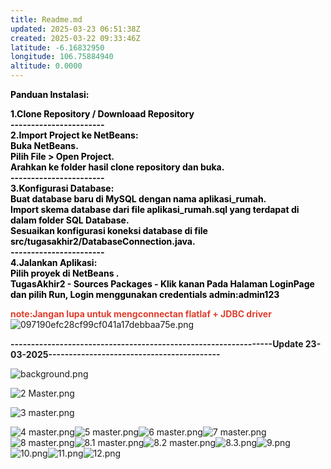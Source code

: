```yaml
---
title: Readme.md
updated: 2025-03-23 06:51:38Z
created: 2025-03-22 09:33:46Z
latitude: -6.16832950
longitude: 106.75884940
altitude: 0.0000
---
```


<span style="color: #000000;">**<span>Panduan Instalasi:</span>**</span>

<span style="color: #000000;">**<span>1.Clone Repository / Downloaad Repository  
\-----------------------  
</span>**</span><span style="color: #000000;">**<span>2.Import Project ke NetBeans:  
</span>**</span><span style="color: #000000;">**<span>Buka NetBeans.  
</span>**</span><span style="color: #000000;">**<span>Pilih File > Open Project.  
</span>**</span><span style="color: #000000;">**<span>Arahkan ke folder hasil clone repository dan buka.  
</span>**</span><span style="color: #000000;">**<span>\-----------------------  
3.Konfigurasi Database:  
</span>**</span><span style="color: #000000;">**<span>Buat database baru di MySQL dengan nama aplikasi_rumah.  
</span>**</span><span style="color: #000000;">**<span>Import skema database dari file aplikasi_rumah.sql yang terdapat di dalam folder SQL Database.  
</span>**</span><span style="color: #000000;">**<span>Sesuaikan konfigurasi koneksi database di file src/tugasakhir2/DatabaseConnection.java.  
</span>**</span><span style="color: #000000;">**<span>\-----------------------  
4.Jalankan Aplikasi:  
</span>**</span><span style="color: #000000;">**<span>Pilih proyek di NetBeans .  
</span>**</span><span style="color: #000000;">**<span>TugasAkhir2 - Sources Packages - Klik kanan Pada Halaman LoginPage dan pilih Run, Login menggunakan credentials admin:admin123</span>**</span>

<span style="color: #e03e2d;">**note:Jangan lupa untuk mengconnectan flatlaf + JDBC driver**</span>![097190efc28cf99cf041a17debbaa75e.png](_resources/097190efc28cf99cf041a17debbaa75e-2.png)

**\----------------------------------------------------------------Update 23-03-2025------------------------------------------**

![background.png](_resources/background.png)

![2 Master.png](_resources/2%20Master.png)

![3 master.png](_resources/3%20master.png)

![4 master.png](_resources/4%20master.png)![5 master.png](_resources/5%20master.png)![6 master.png](_resources/6%20master.png)![7 master.png](_resources/7%20master.png)![8 master.png](_resources/8%20master.png)![8.1 master.png](_resources/8.1%20master.png)![8.2 master.png](_resources/8.2%20master.png)![8.3.png](_resources/8.3.png)![9.png](_resources/9.png)![10.png](_resources/10.png)![11.png](_resources/11.png)![12.png](_resources/12.png)